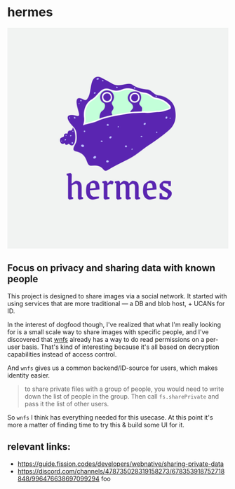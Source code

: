 # hermes

![Hermes logo -- the conch animal](./hermes_logo.png "Hermes")

## Focus on privacy and sharing data with known people

This project is designed to share images via a social network. It started with using services that are more traditional — a DB and blob host, + UCANs for ID.

In the interest of dogfood though, I've realized that what I'm really looking for is a small scale way to share images with specific people, and I've discovered that [wnfs](https://guide.fission.codes/developers/webnative/file-system-wnfs) already has a way to do read permissions on a per-user basis. That's kind of interesting because it's all based on decryption capabilities instead of access control.

And `wnfs` gives us a common backend/ID-source for users, which makes identity easier.

> to share private files with a group of people, you would need to write down the list of people in the group. Then call `fs.sharePrivate` and pass it the list of other users.

So `wnfs` I think has everything needed for this usecase. At this point it's more a matter of finding time to try this & build some UI for it.

## relevant links:

* https://guide.fission.codes/developers/webnative/sharing-private-data
* https://discord.com/channels/478735028319158273/678353918752718848/996476638697099294
foo
